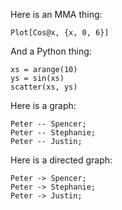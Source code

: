Here is an MMA thing:

~~~~ {.figure .mathematica basefilename="cosine"}
Plot[Cos@x, {x, 0, 6}]
~~~~

And a Python thing:

~~~~ {.figure .plot}
xs = arange(10)
ys = sin(xs)
scatter(xs, ys)
~~~~

Here is a graph:

~~~~ {.figure .dot}
Peter -- Spencer;
Peter -- Stephanie;
Peter -- Justin;
~~~~

Here is a directed graph:

~~~~ {.figure .dot .directed}
Peter -> Spencer;
Peter -> Stephanie;
Peter -> Justin;
~~~~